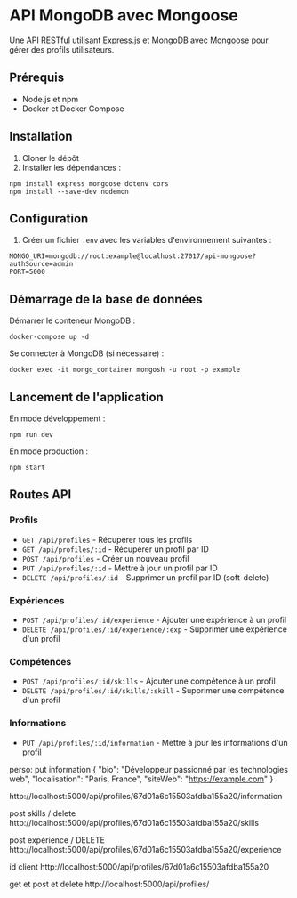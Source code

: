 # API MongoDB avec Mongoose

Une API RESTful utilisant Express.js et MongoDB avec Mongoose pour gérer des profils utilisateurs.

## Prérequis

- Node.js et npm
- Docker et Docker Compose

## Installation

1. Cloner le dépôt
2. Installer les dépendances :
```
npm install express mongoose dotenv cors
npm install --save-dev nodemon
```

## Configuration

1. Créer un fichier `.env` avec les variables d'environnement suivantes :
```
MONGO_URI=mongodb://root:example@localhost:27017/api-mongoose?authSource=admin
PORT=5000
```

## Démarrage de la base de données

Démarrer le conteneur MongoDB :
```
docker-compose up -d
```

Se connecter à MongoDB (si nécessaire) :
```
docker exec -it mongo_container mongosh -u root -p example
```

## Lancement de l'application

En mode développement :
```
npm run dev
```

En mode production :
```
npm start
```

## Routes API

### Profils
- `GET /api/profiles` - Récupérer tous les profils
- `GET /api/profiles/:id` - Récupérer un profil par ID
- `POST /api/profiles` - Créer un nouveau profil
- `PUT /api/profiles/:id` - Mettre à jour un profil par ID
- `DELETE /api/profiles/:id` - Supprimer un profil par ID (soft-delete)

### Expériences
- `POST /api/profiles/:id/experience` - Ajouter une expérience à un profil
- `DELETE /api/profiles/:id/experience/:exp` - Supprimer une expérience d'un profil

### Compétences
- `POST /api/profiles/:id/skills` - Ajouter une compétence à un profil
- `DELETE /api/profiles/:id/skills/:skill` - Supprimer une compétence d'un profil

### Informations
- `PUT /api/profiles/:id/information` - Mettre à jour les informations d'un profil


perso:
put information 
{
  "bio": "Développeur passionné par les technologies web",
  "localisation": "Paris, France",
  "siteWeb": "https://example.com"
}

http://localhost:5000/api/profiles/67d01a6c15503afdba155a20/information


post skills / delete 
http://localhost:5000/api/profiles/67d01a6c15503afdba155a20/skills

post expérience  / DELETE 
http://localhost:5000/api/profiles/67d01a6c15503afdba155a20/experience

id client
http://localhost:5000/api/profiles/67d01a6c15503afdba155a20

get et post et delete
http://localhost:5000/api/profiles/

